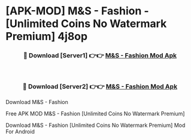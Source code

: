 # [APK-MOD] M&S - Fashion - [Unlimited Coins No Watermark Premium] 4j8op



<div align="center">
<h3>🔴 Download [Server1] 👉👉 <a href="https://momento.my/?title=M&S_-_Fashion">M&S - Fashion Mod Apk</a></h3><br>

<h3>🔴 Download [Server2] 👉👉 <a href="https://momento.my/?title=M&S_-_Fashion">M&S - Fashion Mod Apk</a></h3>
</div>



Download M&S - Fashion 

Free APK MOD M&S - Fashion [Unlimited Coins No Watermark Premium]

Download M&S - Fashion [Unlimited Coins No Watermark Premium] Mod For Android
